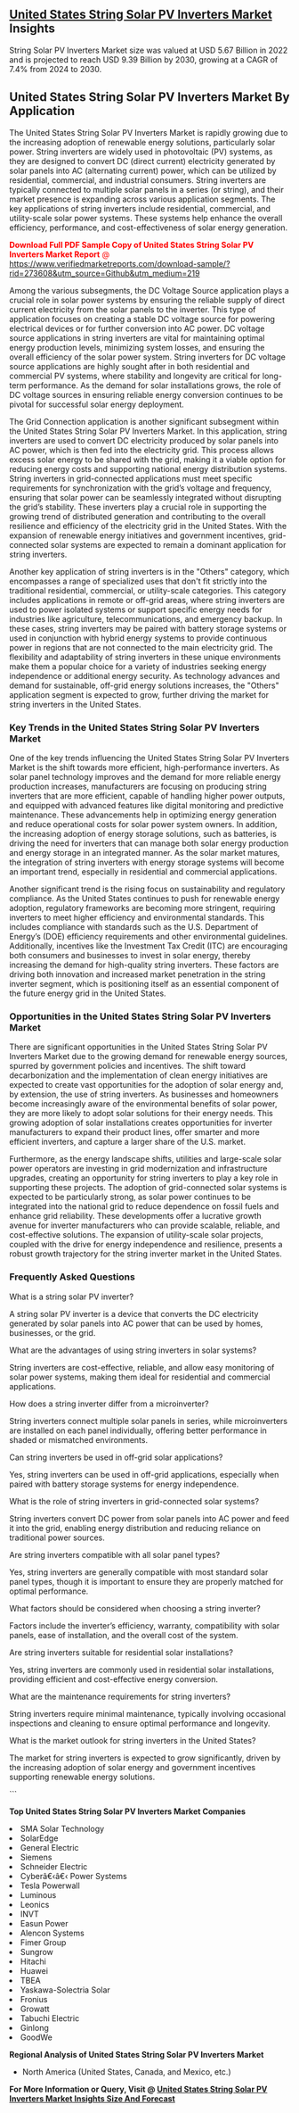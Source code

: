 <h2><a href="https://www.verifiedmarketreports.com/download-sample/?rid=273608&amp;utm_source=Github&amp;utm_medium=219" target="_blank">United States String Solar PV Inverters Market</a> Insights</h2><p>String Solar PV Inverters Market size was valued at USD 5.67 Billion in 2022 and is projected to reach USD 9.39 Billion by 2030, growing at a CAGR of 7.4% from 2024 to 2030.</p><p> <h2>United States String Solar PV Inverters Market By Application</h2> <p>The United States String Solar PV Inverters Market is rapidly growing due to the increasing adoption of renewable energy solutions, particularly solar power. String inverters are widely used in photovoltaic (PV) systems, as they are designed to convert DC (direct current) electricity generated by solar panels into AC (alternating current) power, which can be utilized by residential, commercial, and industrial consumers. String inverters are typically connected to multiple solar panels in a series (or string), and their market presence is expanding across various application segments. The key applications of string inverters include residential, commercial, and utility-scale solar power systems. These systems help enhance the overall efficiency, performance, and cost-effectiveness of solar energy generation. <p><span class=""><span style="color: #ff0000;"><strong>Download Full PDF Sample Copy of United States String Solar PV Inverters Market Report</strong> @ </span><a href="https://www.verifiedmarketreports.com/download-sample/?rid=273608&amp;utm_source=Github&amp;utm_medium=219" target="_blank">https://www.verifiedmarketreports.com/download-sample/?rid=273608&amp;utm_source=Github&amp;utm_medium=219</a></span></p></p> <p>Among the various subsegments, the DC Voltage Source application plays a crucial role in solar power systems by ensuring the reliable supply of direct current electricity from the solar panels to the inverter. This type of application focuses on creating a stable DC voltage source for powering electrical devices or for further conversion into AC power. DC voltage source applications in string inverters are vital for maintaining optimal energy production levels, minimizing system losses, and ensuring the overall efficiency of the solar power system. String inverters for DC voltage source applications are highly sought after in both residential and commercial PV systems, where stability and longevity are critical for long-term performance. As the demand for solar installations grows, the role of DC voltage sources in ensuring reliable energy conversion continues to be pivotal for successful solar energy deployment. <p>The Grid Connection application is another significant subsegment within the United States String Solar PV Inverters Market. In this application, string inverters are used to convert DC electricity produced by solar panels into AC power, which is then fed into the electricity grid. This process allows excess solar energy to be shared with the grid, making it a viable option for reducing energy costs and supporting national energy distribution systems. String inverters in grid-connected applications must meet specific requirements for synchronization with the grid’s voltage and frequency, ensuring that solar power can be seamlessly integrated without disrupting the grid’s stability. These inverters play a crucial role in supporting the growing trend of distributed generation and contributing to the overall resilience and efficiency of the electricity grid in the United States. With the expansion of renewable energy initiatives and government incentives, grid-connected solar systems are expected to remain a dominant application for string inverters. <p>Another key application of string inverters is in the "Others" category, which encompasses a range of specialized uses that don't fit strictly into the traditional residential, commercial, or utility-scale categories. This category includes applications in remote or off-grid areas, where string inverters are used to power isolated systems or support specific energy needs for industries like agriculture, telecommunications, and emergency backup. In these cases, string inverters may be paired with battery storage systems or used in conjunction with hybrid energy systems to provide continuous power in regions that are not connected to the main electricity grid. The flexibility and adaptability of string inverters in these unique environments make them a popular choice for a variety of industries seeking energy independence or additional energy security. As technology advances and demand for sustainable, off-grid energy solutions increases, the "Others" application segment is expected to grow, further driving the market for string inverters in the United States. <h3>Key Trends in the United States String Solar PV Inverters Market</h3> <p>One of the key trends influencing the United States String Solar PV Inverters Market is the shift towards more efficient, high-performance inverters. As solar panel technology improves and the demand for more reliable energy production increases, manufacturers are focusing on producing string inverters that are more efficient, capable of handling higher power outputs, and equipped with advanced features like digital monitoring and predictive maintenance. These advancements help in optimizing energy generation and reduce operational costs for solar power system owners. In addition, the increasing adoption of energy storage solutions, such as batteries, is driving the need for inverters that can manage both solar energy production and energy storage in an integrated manner. As the solar market matures, the integration of string inverters with energy storage systems will become an important trend, especially in residential and commercial applications. <p>Another significant trend is the rising focus on sustainability and regulatory compliance. As the United States continues to push for renewable energy adoption, regulatory frameworks are becoming more stringent, requiring inverters to meet higher efficiency and environmental standards. This includes compliance with standards such as the U.S. Department of Energy’s (DOE) efficiency requirements and other environmental guidelines. Additionally, incentives like the Investment Tax Credit (ITC) are encouraging both consumers and businesses to invest in solar energy, thereby increasing the demand for high-quality string inverters. These factors are driving both innovation and increased market penetration in the string inverter segment, which is positioning itself as an essential component of the future energy grid in the United States. <h3>Opportunities in the United States String Solar PV Inverters Market</h3> <p>There are significant opportunities in the United States String Solar PV Inverters Market due to the growing demand for renewable energy sources, spurred by government policies and incentives. The shift toward decarbonization and the implementation of clean energy initiatives are expected to create vast opportunities for the adoption of solar energy and, by extension, the use of string inverters. As businesses and homeowners become increasingly aware of the environmental benefits of solar power, they are more likely to adopt solar solutions for their energy needs. This growing adoption of solar installations creates opportunities for inverter manufacturers to expand their product lines, offer smarter and more efficient inverters, and capture a larger share of the U.S. market. <p>Furthermore, as the energy landscape shifts, utilities and large-scale solar power operators are investing in grid modernization and infrastructure upgrades, creating an opportunity for string inverters to play a key role in supporting these projects. The adoption of grid-connected solar systems is expected to be particularly strong, as solar power continues to be integrated into the national grid to reduce dependence on fossil fuels and enhance grid reliability. These developments offer a lucrative growth avenue for inverter manufacturers who can provide scalable, reliable, and cost-effective solutions. The expansion of utility-scale solar projects, coupled with the drive for energy independence and resilience, presents a robust growth trajectory for the string inverter market in the United States. <h3>Frequently Asked Questions</h3> <p>What is a string solar PV inverter?</p> <p>A string solar PV inverter is a device that converts the DC electricity generated by solar panels into AC power that can be used by homes, businesses, or the grid.</p> <p>What are the advantages of using string inverters in solar systems?</p> <p>String inverters are cost-effective, reliable, and allow easy monitoring of solar power systems, making them ideal for residential and commercial applications.</p> <p>How does a string inverter differ from a microinverter?</p> <p>String inverters connect multiple solar panels in series, while microinverters are installed on each panel individually, offering better performance in shaded or mismatched environments.</p> <p>Can string inverters be used in off-grid solar applications?</p> <p>Yes, string inverters can be used in off-grid applications, especially when paired with battery storage systems for energy independence.</p> <p>What is the role of string inverters in grid-connected solar systems?</p> <p>String inverters convert DC power from solar panels into AC power and feed it into the grid, enabling energy distribution and reducing reliance on traditional power sources.</p> <p>Are string inverters compatible with all solar panel types?</p> <p>Yes, string inverters are generally compatible with most standard solar panel types, though it is important to ensure they are properly matched for optimal performance.</p> <p>What factors should be considered when choosing a string inverter?</p> <p>Factors include the inverter’s efficiency, warranty, compatibility with solar panels, ease of installation, and the overall cost of the system.</p> <p>Are string inverters suitable for residential solar installations?</p> <p>Yes, string inverters are commonly used in residential solar installations, providing efficient and cost-effective energy conversion.</p> <p>What are the maintenance requirements for string inverters?</p> <p>String inverters require minimal maintenance, typically involving occasional inspections and cleaning to ensure optimal performance and longevity.</p> <p>What is the market outlook for string inverters in the United States?</p> <p>The market for string inverters is expected to grow significantly, driven by the increasing adoption of solar energy and government incentives supporting renewable energy solutions.</p> ```</p><p><strong>Top United States String Solar PV Inverters Market Companies</strong></p><div data-test-id=""><p><li>SMA Solar Technology</li><li> SolarEdge</li><li> General Electric</li><li> Siemens</li><li> Schneider Electric</li><li> Cyberâ€‹â€‹ Power Systems</li><li> Tesla Powerwall</li><li> Luminous</li><li> Leonics</li><li> INVT</li><li> Easun Power</li><li> Alencon Systems</li><li> Fimer Group</li><li> Sungrow</li><li> Hitachi</li><li> Huawei</li><li> TBEA</li><li> Yaskawa-Solectria Solar</li><li> Fronius</li><li> Growatt</li><li> Tabuchi Electric</li><li> Ginlong</li><li> GoodWe</li></p><div><strong>Regional Analysis of&nbsp;United States String Solar PV Inverters Market</strong></div><ul><li dir="ltr"><p dir="ltr">North America&nbsp;(United States, Canada, and Mexico, etc.)</p></li></ul><p><strong>For More Information or Query, Visit @&nbsp;</strong><strong><a href="https://www.verifiedmarketreports.com/product/string-solar-pv-inverters-market/?utm_source=Github&amp;utm_medium=219" target="_blank">United States String Solar PV Inverters Market Insights Size And Forecast</a></strong></p></div>
